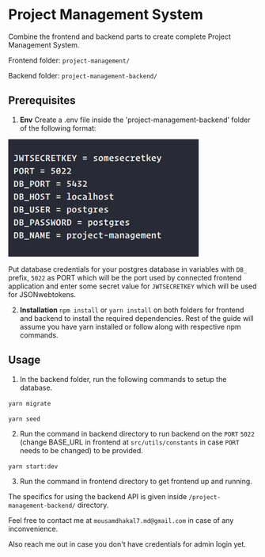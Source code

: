 # Project Management System

Combine the frontend and backend parts to create complete Project Management System.

Frontend folder: `project-management/`

Backend folder: `project-management-backend/`


## Prerequisites

1. **Env** Create a .env file inside the 'project-management-backend' folder of the following format: 

  ![Environment setup example](env_setup_example.png)
  
  Put database credentials for your postgres database in variables with `DB_` prefix, `5022` as PORT which will be the port used by connected frontend application and enter some secret value for `JWTSECRETKEY` which will be used for JSONwebtokens.

2. **Installation** `npm install` or `yarn install` on both folders for frontend and backend to install the required dependencies. Rest of the guide will assume you have yarn installed or follow along with respective npm commands.

## Usage

1. In the backend folder, run the following commands to setup the database.

`yarn migrate`

`yarn seed`

2. Run the command in backend directory to run backend on the `PORT` `5022` (change BASE_URL in frontend at `src/utils/constants` in case `PORT` needs to be changed) to be provided.

`yarn start:dev`

3. Run the command in frontend directory to get frontend up and running. 

The specifics for using the backend API is given inside `/project-management-backend/` directory.

Feel free to contact me at `mousamdhakal7.md@gmail.com` in case of any inconvenience.

Also reach me out in case you don't have credentials for admin login yet.